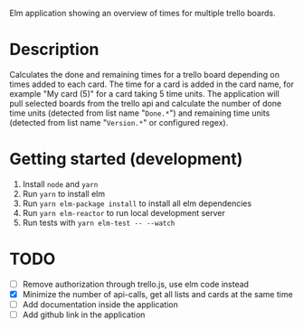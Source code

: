 Elm application showing an overview of times for multiple trello boards.

# Description

Calculates the done and remaining times for a trello board depending on times added to each card. The time for a card is added in the card name, for example "My card (5)" for a card taking 5 time units. The application will pull selected boards from the trello api and calculate the number of done time units (detected from list name "`Done.*`") and remaining time units (detected from list name "`Version.*`" or configured regex).


# Getting started (development)

1. Install `node` and `yarn`
2. Run `yarn` to install elm
3. Run `yarn elm-package install` to install all elm dependencies
4. Run `yarn elm-reactor` to run local development server
5. Run tests with `yarn elm-test -- --watch`


# TODO

 - [ ] Remove authorization through trello.js, use elm code instead
 - [x] Minimize the number of api-calls, get all lists and cards at the same time
 - [ ] Add documentation inside the application
 - [ ] Add github link in the application
